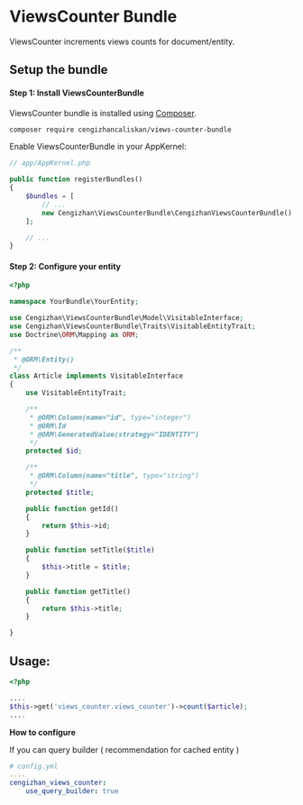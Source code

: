 ViewsCounter Bundle
===========================

ViewsCounter increments views counts for document/entity.

## Setup the bundle

#### Step 1: Install ViewsCounterBundle

ViewsCounter bundle is installed using [Composer][1].

```bash
composer require cengizhancaliskan/views-counter-bundle

```

Enable ViewsCounterBundle in your AppKernel:

```php
// app/AppKernel.php

public function registerBundles()
{
    $bundles = [
        // ...
        new Cengizhan\ViewsCounterBundle\CengizhanViewsCounterBundle(),
    ];

    // ...
}

```

#### Step 2: Configure your entity

``` php
<?php

namespace YourBundle\YourEntity;

use Cengizhan\ViewsCounterBundle\Model\VisitableInterface;
use Cengizhan\ViewsCounterBundle\Traits\VisitableEntityTrait;
use Doctrine\ORM\Mapping as ORM;

/**
 * @ORM\Entity()
 */
class Article implements VisitableInterface
{
    use VisitableEntityTrait;

    /**
     * @ORM\Column(name="id", type="integer")
     * @ORM\Id
     * @ORM\GeneratedValue(strategy="IDENTITY")
     */
    protected $id;

    /**
     * @ORM\Column(name="title", type="string")
     */
    protected $title;

    public function getId()
    {
        return $this->id;
    }

    public function setTitle($title)
    {
        $this->title = $title;
    }

    public function getTitle()
    {
        return $this->title;
    }

}
```
## Usage:

``` php
<?php

....
$this->get('views_counter.views_counter')->count($article);
....

```
**How to configure**

If you can query builder ( recommendation for cached entity )
```yml
# config.yml
....
cengizhan_views_counter:
    use_query_builder: true
```

[1]: https://getcomposer.org/download/
